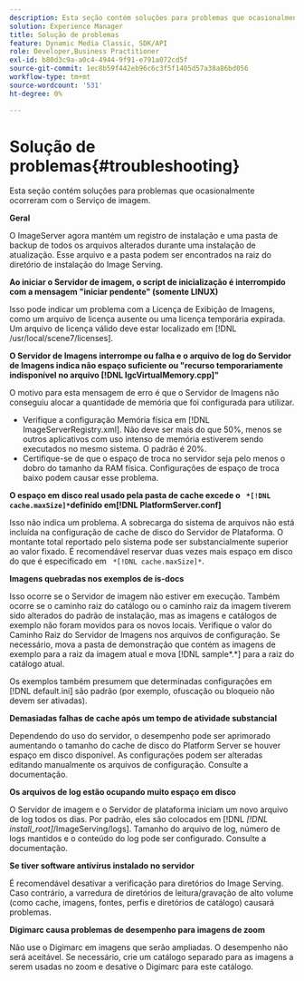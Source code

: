 ```yaml
---
description: Esta seção contém soluções para problemas que ocasionalmente ocorreram com o Serviço de imagem.
solution: Experience Manager
title: Solução de problemas
feature: Dynamic Media Classic, SDK/API
role: Developer,Business Practitioner
exl-id: b80d3c9a-a0c4-4944-9f91-e791a072cd5f
source-git-commit: 1ec8b59f442eb96c6c3f5f1405d57a38a86bd056
workflow-type: tm+mt
source-wordcount: '531'
ht-degree: 0%

---
```


# Solução de problemas{#troubleshooting}

Esta seção contém soluções para problemas que ocasionalmente ocorreram com o Serviço de imagem.

**Geral**

O ImageServer agora mantém um registro de instalação e uma pasta de backup de todos os arquivos alterados durante uma instalação de atualização. Esse arquivo e a pasta podem ser encontrados na raiz do diretório de instalação do Image Serving.

**Ao iniciar o Servidor de imagem, o script de inicialização é interrompido com a mensagem &quot;iniciar pendente&quot; (somente LINUX)**

Isso pode indicar um problema com a Licença de Exibição de Imagens, como um arquivo de licença ausente ou uma licença temporária expirada. Um arquivo de licença válido deve estar localizado em [!DNL /usr/local/scene7/licenses].

**O Servidor de Imagens interrompe ou falha e o arquivo de log do Servidor de Imagens indica não espaço suficiente ou &quot;recurso temporariamente indisponível no arquivo  [!DNL IgcVirtualMemory.cpp]&quot;**

O motivo para esta mensagem de erro é que o Servidor de Imagens não conseguiu alocar a quantidade de memória que foi configurada para utilizar.

* Verifique a configuração Memória física em [!DNL ImageServerRegistry.xml]. Não deve ser mais do que 50%, menos se outros aplicativos com uso intenso de memória estiverem sendo executados no mesmo sistema. O padrão é 20%.
* Certifique-se de que o espaço de troca no servidor seja pelo menos o dobro do tamanho da RAM física. Configurações de espaço de troca baixo podem causar esse problema.

**O espaço em disco real usado pela pasta de cache excede o  ` *[!DNL cache.maxSize]*`definido em[!DNL PlatformServer.conf]**

Isso não indica um problema. A sobrecarga do sistema de arquivos não está incluída na configuração de cache de disco do Servidor de Plataforma. O montante total reportado pelo sistema pode ser substancialmente superior ao valor fixado. É recomendável reservar duas vezes mais espaço em disco do que é especificado em ` *[!DNL cache.maxSize]*`.

**Imagens quebradas nos exemplos de is-docs**

Isso ocorre se o Servidor de imagem não estiver em execução. Também ocorre se o caminho raiz do catálogo ou o caminho raiz da imagem tiverem sido alterados do padrão de instalação, mas as imagens e catálogos de exemplo não foram movidos para os novos locais. Verifique o valor do Caminho Raiz do Servidor de Imagens nos arquivos de configuração. Se necessário, mova a pasta de demonstração que contém as imagens de exemplo para a raiz da imagem atual e mova [!DNL sample*.*] para a raiz do catálogo atual.

Os exemplos também presumem que determinadas configurações em [!DNL default.ini] são padrão (por exemplo, ofuscação ou bloqueio não devem ser ativadas).

**Demasiadas falhas de cache após um tempo de atividade substancial**

Dependendo do uso do servidor, o desempenho pode ser aprimorado aumentando o tamanho do cache de disco do Platform Server se houver espaço em disco disponível. As configurações podem ser alteradas editando manualmente os arquivos de configuração. Consulte a documentação.

**Os arquivos de log estão ocupando muito espaço em disco**

O Servidor de imagem e o Servidor de plataforma iniciam um novo arquivo de log todos os dias. Por padrão, eles são colocados em [!DNL *[!DNL install_root]*/ImageServing/logs]. Tamanho do arquivo de log, número de logs mantidos e o conteúdo do log pode ser configurado. Consulte a documentação.

**Se tiver software antivírus instalado no servidor**

É recomendável desativar a verificação para diretórios do Image Serving. Caso contrário, a varredura de diretórios de leitura/gravação de alto volume (como cache, imagens, fontes, perfis e diretórios de catálogo) causará problemas.

**Digimarc causa problemas de desempenho para imagens de zoom**

Não use o Digimarc em imagens que serão ampliadas. O desempenho não será aceitável. Se necessário, crie um catálogo separado para as imagens a serem usadas no zoom e desative o Digimarc para este catálogo.
